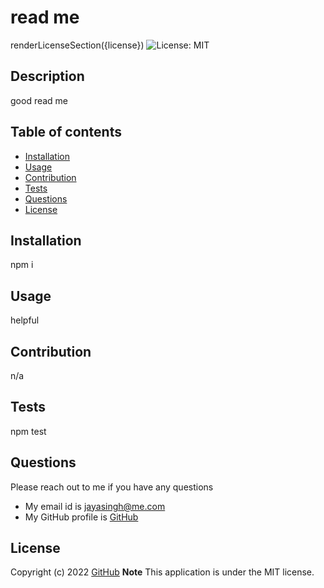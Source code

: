 # read me
  renderLicenseSection({license})
 ![License: MIT](https://img.shields.io/badge/License-MIT-yellow.svg)

  ## Description
  good read me

  
  ## Table of contents
  * [Installation](#installation)
  * [Usage](#usage)
  * [Contribution](#contribution)
  * [Tests](#tests)
  * [Questions](#questions)
  * [License](#license)
  

  ## Installation
  npm i

   ## Usage
  helpful

  ## Contribution 
  n/a

  ## Tests
  npm test

 ## Questions
  Please reach out to me if you have any questions
  
  * My email id is jayasingh@me.com
  * My GitHub profile is [GitHub](https://github.com/jaya4ever)


  ## License
  Copyright (c) 2022 [GitHub](https://github.com/jaya4ever)
  **Note** This application is under the MIT license.

